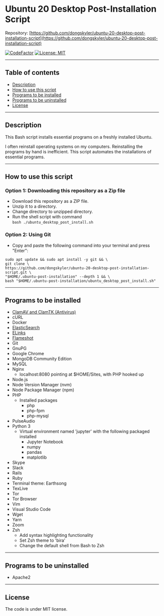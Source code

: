 # Ubuntu 20 Desktop Post-Installation Script

Repository: [https://github.com/dongskyler/ubuntu-20-desktop-post-installation-script](https://github.com/dongskyler/ubuntu-20-desktop-post-installation-script)

[![CodeFactor](https://www.codefactor.io/repository/github/dongskyler/ubuntu-20-desktop-post-installation-script/badge)](https://www.codefactor.io/repository/github/dongskyler/ubuntu-20-desktop-post-installation-script)
[![License: MIT](https://img.shields.io/badge/License-MIT-yellow.svg)](https://opensource.org/licenses/MIT)

---

## Table of contents

- [Description](#Description)
- [How to use this script](#How-to-use-this-script)
- [Programs to be installed](#Programs-to-be-installed)
- [Programs to be uninstalled](#Programs-to-be-uninstalled)
- [License](#License)

---

## Description

This Bash script installs essential programs on a freshly installed Ubuntu.

I often reinstall operating systems on my computers. Reinstalling the programs by hand is inefficient. This script automates the installations of essential programs.

---

## How to use this script

### Option 1: Downloading this repository as a Zip file

- Download this repository as a ZIP file.
- Unzip it to a directory.
- Change directory to unzipped directory.
- Run the shell script with command \
  `bash ./ubuntu_desktop_post_install.sh`

### Option 2: Using Git

- Copy and paste the following command into your terminal and press "Enter":
```
sudo apt update && sudo apt install -y git && \
git clone \
https://github.com/dongskyler/ubuntu-20-desktop-post-installation-script.git \
"$HOME/.ubuntu-post-installation" --depth 1 && \
bash "$HOME/.ubuntu-post-installation/ubuntu_desktop_post_install.sh"
```

---

## Programs to be installed

- [ClamAV and ClamTK (Antivirus)](https://help.ubuntu.com/community/ClamAV)
- cURL
- Docker
- [ElasticSearch](https://www.elastic.co)
- [ELinks](http://www.elinks.cz)
- [Flameshot](https://flameshot.js.org/)
- Git
- GnuPG
- Google Chrome
- MongoDB Community Edition
- MySQL
- Nginx
  - localhost:8080 pointing at $HOME/Sites, with PHP hooked up
- Node.js
- Node Version Manager (nvm)
- Node Package Manager (npm)
- PHP
  - Installed packages
    - php
    - php-fpm
    - php-mysql
- PulseAudio
- Python 3
  - Virtual environment named 'jupyter' with the following packaged installed
    - Jupyter Notebook
    - numpy
    - pandas
    - matplotlib
- Skype
- Slack
- Rails
- Ruby
- Terminal theme: Earthsong
- TexLive
- Tor
- Tor Browser
- Vim
- Visual Studio Code
- Wget
- Yarn
- Zoom
- Zsh
  - Add syntax highlighting functionality
  - Set Zsh theme to 'bira'
  - Change the default shell from Bash to Zsh

---

## Programs to be uninstalled

- Apache2

---

## License

The code is under MIT license.
